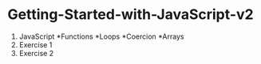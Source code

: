 # Getting-Started-with-JavaScript-v2
1. JavaScript
 *Functions
 *Loops
 *Coercion
 *Arrays
2. Exercise 1
3. Exercise 2
